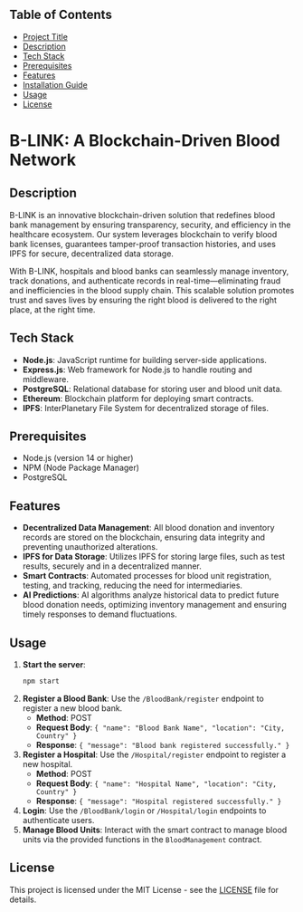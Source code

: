 ## Table of Contents
- [Project Title](#b-link-a-blockchain-driven-blood-network)
- [Description](#description)
- [Tech Stack](#tech-stack)
- [Prerequisites](#prerequisites)
- [Features](#features)
- [Installation Guide](#installation-guide)
- [Usage](#usage)
- [License](#license)

# B-LINK: A Blockchain-Driven Blood Network

## Description
B-LINK is an innovative blockchain-driven solution that redefines blood bank management by ensuring transparency, security, and efficiency in the healthcare ecosystem. Our system leverages blockchain to verify blood bank licenses, guarantees tamper-proof transaction histories, and uses IPFS for secure, decentralized data storage.

With B-LINK, hospitals and blood banks can seamlessly manage inventory, track donations, and authenticate records in real-time—eliminating fraud and inefficiencies in the blood supply chain. This scalable solution promotes trust and saves lives by ensuring the right blood is delivered to the right place, at the right time.

## Tech Stack
- **Node.js**: JavaScript runtime for building server-side applications.
- **Express.js**: Web framework for Node.js to handle routing and middleware.
- **PostgreSQL**: Relational database for storing user and blood unit data.
- **Ethereum**: Blockchain platform for deploying smart contracts.
- **IPFS**: InterPlanetary File System for decentralized storage of files.

## Prerequisites
- Node.js (version 14 or higher)
- NPM (Node Package Manager)
- PostgreSQL

## Features
- **Decentralized Data Management**: All blood donation and inventory records are stored on the blockchain, ensuring data integrity and preventing unauthorized alterations.
- **IPFS for Data Storage**: Utilizes IPFS for storing large files, such as test results, securely and in a decentralized manner.
- **Smart Contracts**: Automated processes for blood unit registration, testing, and tracking, reducing the need for intermediaries.
- **AI Predictions**: AI algorithms analyze historical data to predict future blood donation needs, optimizing inventory management and ensuring timely responses to demand fluctuations.

## Usage
1. **Start the server**:
   ```bash
   npm start
   ```
2. **Register a Blood Bank**: Use the `/BloodBank/register` endpoint to register a new blood bank.
   - **Method**: POST
   - **Request Body**: `{ "name": "Blood Bank Name", "location": "City, Country" }`
   - **Response**: `{ "message": "Blood bank registered successfully." }`
3. **Register a Hospital**: Use the `/Hospital/register` endpoint to register a new hospital.
   - **Method**: POST
   - **Request Body**: `{ "name": "Hospital Name", "location": "City, Country" }`
   - **Response**: `{ "message": "Hospital registered successfully." }`
4. **Login**: Use the `/BloodBank/login` or `/Hospital/login` endpoints to authenticate users.
5. **Manage Blood Units**: Interact with the smart contract to manage blood units via the provided functions in the `BloodManagement` contract.

## License
This project is licensed under the MIT License - see the [LICENSE](LICENSE) file for details.